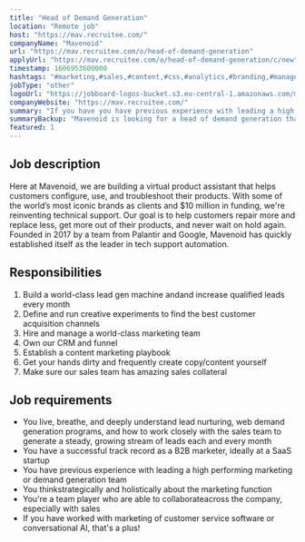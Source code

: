 ```yaml
---
title: "Head of Demand Generation"
location: "Remote job"
host: "https://mav.recruitee.com/"
companyName: "Mavenoid"
url: "https://mav.recruitee.com/o/head-of-demand-generation"
applyUrl: "https://mav.recruitee.com/o/head-of-demand-generation/c/new"
timestamp: 1606953600000
hashtags: "#marketing,#sales,#content,#css,#analytics,#branding,#management,#crm"
jobType: "other"
logoUrl: "https://jobboard-logos-bucket.s3.eu-central-1.amazonaws.com/mavenoid"
companyWebsite: "https://mav.recruitee.com/"
summary: "If you have you have previous experience with leading a high performing marketing or demand generation team, Mavenoid is looking for someone with your knowledge."
summaryBackup: "Mavenoid is looking for a head of demand generation that has experience in: #marketing, #sales, #content."
featured: 1
---
```


## Job description

Here at Mavenoid, we are building a virtual product assistant that helps customers configure, use, and troubleshoot their products. With some of the world’s most iconic brands as clients and $10 million in funding, we're reinventing technical support. Our goal is to help customers repair more and replace less, get more out of their products, and never wait on hold again. Founded in 2017 by a team from Palantir and Google, Mavenoid has quickly established itself as the leader in tech support automation.

## Responsibilities

1.  Build a world-class lead gen machine andand increase qualified leads every month
2.  Define and run creative experiments to find the best customer acquisition channels
3.  Hire and manage a world-class marketing team
4.  Own our CRM and funnel
5.  Establish a content marketing playbook
6.  Get your hands dirty and frequently create copy/content yourself
7.  Make sure our sales team has amazing sales collateral

## Job requirements

*   You live, breathe, and deeply understand lead nurturing, web demand generation programs, and how to work closely with the sales team to generate a steady, growing stream of leads each and every month
*   You have a successful track record as a B2B marketer, ideally at a SaaS startup
*   You have previous experience with leading a high performing marketing or demand generation team
*   You thinkstrategically and holistically about the marketing function
*   You're a team player who are able to collaborateacross the company, especially with sales
*   If you have worked with marketing of customer service software or conversational AI, that's a plus!
